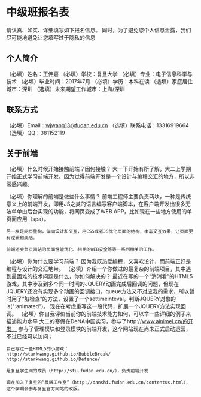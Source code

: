 # 中级班报名表

请认真、如实、详细填写如下报名信息。
同时，为了避免您个人信息泄露，我们尽可能地避免让您填写过于隐私的信息

## 个人简介

（必填）姓名：王伟嘉
（必填）学校：复旦大学
（必填）专业：电子信息科学与技术
（必填）毕业时间：2017年7月
（必填）学历：本科在读
（选填）家庭居住城市：深圳
（选填）未来期望工作城市：上海/深圳

## 联系方式

（必填）Email：wjwang13@fudan.edu.cn
（选填）联系电话：13316919664
（选填）QQ：381152119

## 关于前端

（必填）什么时候开始接触前端？因何接触？
	大一下开始有所了解，大二上学期开始正式学习前端开发。因为觉得前端开发是一个设计与编程交汇的地方，所以非常感兴趣。

（必填）你理解的前端是做些什么事情？
	前端工程师主要负责两块，一种是传统意义上的前端开发，即用JS之类的语言编写客户端脚本，在客户端开发出很多无法单单由后台实现的功能，将网页变成了WEB APP，比如现在一些地方使用的单页面应用（spa）。

	另一块是网页重构，偏向设计和交互，用CSS或者JS优化页面的结构，丰富交互效果，让页面更有逻辑和美感。

	前端还会负责网站的页面性能优化、相关的WEB安全等等一系列相关的工作。
（必填）你为什么要学习前端？
	因为我既热爱编程，又喜欢设计，而前端正好是编程与设计的交汇地带。
（必填）介绍一个你做过的最复杂的前端项目，其中遇到最困难的技术问题是什么，你如何解决的？
	最近在写的一个“消消看”的HTML5游戏，其中涉及到多个同一时间的JQUERY动画完成后回调的问题，但现在JQUERY还没有实现多个动画的回调接口，queue方法又不对应我的需求，所以暂时用了“脏检查”的方法，设置了一个settimeinteval，判断JQUERY对象的is(":animated")。
	现在在考虑重写这一段代码，扩展一个JQUERY方法实现回调。
（必填）你自我评价当前你的前端技术能力如何，可以举一些详细的例子来描述能力水平
	大二的寒假在DeNA中国实习，参与了http://www.ainimei.cn/的开发，
	参与了管理模块和登录模块的前端开发，这个网站现在尚未正式启动运营，不过已经可以访问；
	
	自己写过一些HTML5的小游戏：
	http://starkwang.github.io/BubbleBreak/
	http://starkwang.github.io/Defence/

	是复旦学生网的成员（http://stu.fudan.edu.cn/），负责前端开发

	现在加入了复旦的“晨曦工作室”（http://danshi.fudan.edu.cn/contentus.html），
	这个学期会参与复旦官方网站的改版。
